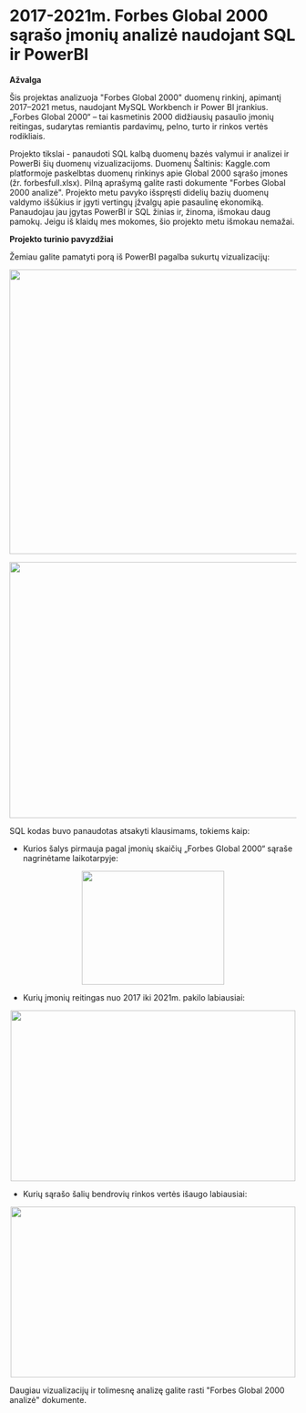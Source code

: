# 2017-2021m. Forbes Global 2000 sąrašo įmonių analizė naudojant SQL ir PowerBI

**Ažvalga**

Šis projektas analizuoja "Forbes Global 2000" duomenų rinkinį, apimantį 2017–2021 metus, naudojant MySQL Workbench ir Power BI įrankius. „Forbes Global 2000“ – tai kasmetinis 2000 didžiausių pasaulio įmonių reitingas, sudarytas remiantis pardavimų, pelno, turto ir rinkos vertės rodikliais.

Projekto tikslai - panaudoti SQL kalbą duomenų bazės valymui ir analizei ir PowerBi šių duomenų vizualizacijoms. Duomenų Šaltinis: Kaggle.com platformoje paskelbtas duomenų rinkinys apie Global 2000 sąrašo įmones (žr. forbesfull.xlsx). Pilną aprašymą galite rasti dokumente "Forbes Global 2000 analizė".
Projekto metu pavyko išspręsti didelių bazių duomenų valdymo iššūkius ir įgyti vertingų įžvalgų apie pasaulinę ekonomiką. Panaudojau jau įgytas PowerBI ir SQL žinias ir, žinoma, išmokau daug pamokų. 
Jeigu iš klaidų mes mokomes, šio projekto metu išmokau nemažai.

**Projekto turinio pavyzdžiai**

Žemiau galite pamatyti porą iš PowerBI pagalba sukurtų vizualizacijų:
<p align="center">
<img src = "https://github.com/user-attachments/assets/ffb5276c-5f94-4f12-a364-9c5dc13ff0e6" width="900" height="500">
</p>
<p align="center">
<img src = "https://github.com/user-attachments/assets/5db44f41-4a4e-4c5e-8e9a-493639a795ed" width="700" height="450">
</p>

SQL kodas buvo panaudotas atsakyti klausimams, tokiems kaip:

* Kurios šalys pirmauja pagal įmonių skaičių „Forbes Global 2000“ sąraše nagrinėtame laikotarpyje:
<p align="center">
<img src = "https://github.com/user-attachments/assets/a1ca2f07-5fe8-4c61-99a0-d9daffd24ef9" width="250" height="200">
</p>

* Kurių įmonių reitingas nuo 2017 iki 2021m. pakilo labiausiai:
<p align="center">
<img src = "https://github.com/user-attachments/assets/5d44b00e-6128-449b-b202-1b50a1f9e22d" width="500" height="300">
</p>

* Kurių sąrašo šalių bendrovių rinkos vertės išaugo labiausiai:
<p align="center">
<img src = "https://github.com/user-attachments/assets/477139cf-17e2-450f-9c22-51a45e369cb9" width="500" height="300">
</p>
Daugiau vizualizacijų ir tolimesnę analizę galite rasti "Forbes Global 2000 analizė" dokumente.
